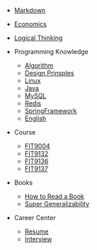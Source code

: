 <!-- markdownlint-disable MD041 -->

- [Markdown](Markdown.md)

- [Economics](Economics.md)

- [Logical Thinking](LogicalThinking.md)

- Programming Knowledge
  - [Algorithm](Algorithms.md)
  - [Design Prinsples](DesignPrinciples.md)
  - [Linux](https://dunwu.github.io/linux-tutorial/)
  - [Java](Java.md)
  - [MySQL](MySQL.md)
  - [Redis](Redis.md)
  - [SpringFramework](SpringFramework.md)
  - [English](English.md)

- Course
  - [FIT9004](/courses/MathematicalFoundations.md)
  - [FIT9132](/courses/Database.md)
  - [FIT9136](/courses/Python.md)
  - [FIT9137](/courses/ComputerArchitectureAndNetworks.md)

- Books
  - [How to Read a Book](books/HowToReadABook.md)
  - [Super Generalizability](books/SuperGeneralizability.md)

- Career Center
  - [Resume](career-center/Resume.md)
  - [Interview](career-center/Interview.md)
  